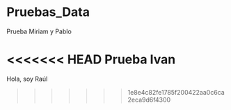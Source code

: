 
# Pruebas_Data

Prueba Miriam y Pablo

<<<<<<< HEAD
Prueba Ivan
=======
Hola, soy Raúl
>>>>>>> 1e8e4c82fe1785f200422aa0c6ca2eca9d6f4300
